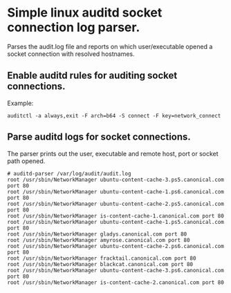 # Simple linux auditd socket connection log parser.
Parses the audit.log file and reports on which user/executable opened a socket connection with resolved hostnames.

## Enable auditd rules for auditing socket connections.

Example:
```
auditctl -a always,exit -F arch=b64 -S connect -F key=network_connect
```

## Parse auditd logs for socket connections.
The parser prints out the user, executable and remote host, port or socket path opened.

```
# auditd-parser /var/log/audit/audit.log
root /usr/sbin/NetworkManager ubuntu-content-cache-3.ps5.canonical.com port 80
root /usr/sbin/NetworkManager ubuntu-content-cache-1.ps6.canonical.com port 80
root /usr/sbin/NetworkManager ubuntu-content-cache-2.ps5.canonical.com port 80
root /usr/sbin/NetworkManager is-content-cache-1.canonical.com port 80
root /usr/sbin/NetworkManager ubuntu-content-cache-1.ps5.canonical.com port 80
root /usr/sbin/NetworkManager gladys.canonical.com port 80
root /usr/sbin/NetworkManager amyrose.canonical.com port 80
root /usr/sbin/NetworkManager ubuntu-content-cache-2.ps6.canonical.com port 80
root /usr/sbin/NetworkManager fracktail.canonical.com port 80
root /usr/sbin/NetworkManager blackcat.canonical.com port 80
root /usr/sbin/NetworkManager ubuntu-content-cache-3.ps6.canonical.com port 80
root /usr/sbin/NetworkManager is-content-cache-2.canonical.com port 80
```
